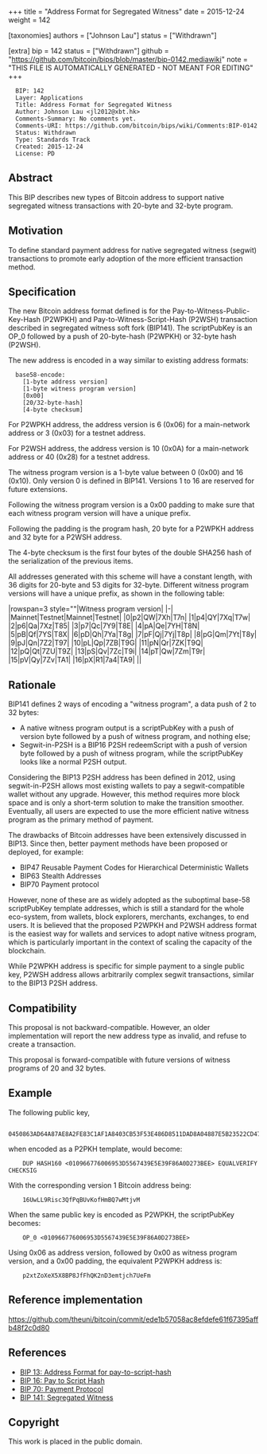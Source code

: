 
+++
title = "Address Format for Segregated Witness"
date = 2015-12-24
weight = 142

[taxonomies]
authors = ["Johnson Lau"]
status = ["Withdrawn"]

[extra]
bip = 142
status = ["Withdrawn"]
github = "https://github.com/bitcoin/bips/blob/master/bip-0142.mediawiki"
note = "THIS FILE IS AUTOMATICALLY GENERATED - NOT MEANT FOR EDITING"
+++

```
  BIP: 142
  Layer: Applications
  Title: Address Format for Segregated Witness
  Author: Johnson Lau <jl2012@xbt.hk>
  Comments-Summary: No comments yet.
  Comments-URI: https://github.com/bitcoin/bips/wiki/Comments:BIP-0142
  Status: Withdrawn
  Type: Standards Track
  Created: 2015-12-24
  License: PD
```

<h2> Abstract </h2>


This BIP describes new types of Bitcoin address to support native segregated witness transactions with 20-byte and 32-byte program.

<h2> Motivation </h2>


To define standard payment address for native segregated witness (segwit) transactions to promote early adoption of the more efficient transaction method.

<h2> Specification </h2>


The new Bitcoin address format defined is for the Pay-to-Witness-Public-Key-Hash (P2WPKH) and Pay-to-Witness-Script-Hash (P2WSH) transaction described in segregated witness soft fork (BIP141). The scriptPubKey is an OP_0 followed by a push of 20-byte-hash (P2WPKH) or 32-byte hash (P2WSH).

The new address is encoded in a way similar to existing address formats:

```
  base58-encode:
    [1-byte address version]
    [1-byte witness program version]
    [0x00]
    [20/32-byte-hash]
    [4-byte checksum]
```


For P2WPKH address, the address version is 6 (0x06) for a main-network address or 3 (0x03) for a testnet address.

For P2WSH address, the address version is 10 (0x0A) for a main-network address or 40 (0x28) for a testnet address.

The witness program version is a 1-byte value between 0 (0x00) and 16 (0x10). Only version 0 is defined in BIP141. Versions 1 to 16 are reserved for future extensions.

Following the witness program version is a 0x00 padding to make sure that each witness program version will have a unique prefix.

Following the padding is the program hash, 20 byte for a P2WPKH address and 32 byte for a P2WSH address.

The 4-byte checksum is the first four bytes of the double SHA256 hash of the serialization of the previous items.

All addresses generated with this scheme will have a constant length, with 36 digits for 20-byte and 53 digits for 32-byte. Different witness program versions will have a unique prefix, as shown in the following table:


|rowspan=3 style=""|Witness program version|
|-|
|Mainnet|Testnet|Mainnet|Testnet|
|0|p2|QW|7Xh|T7n|
|1|p4|QY|7Xq|T7w|
|2|p6|Qa|7Xz|T85|
|3|p7|Qc|7Y9|T8E|
|4|pA|Qe|7YH|T8N|
|5|pB|Qf|7YS|T8X|
|6|pD|Qh|7Ya|T8g|
|7|pF|Qj|7Yj|T8p|
|8|pG|Qm|7Yt|T8y|
|9|pJ|Qn|7Z2|T97|
|10|pL|Qp|7ZB|T9G|
|11|pN|Qr|7ZK|T9Q|
|12|pQ|Qt|7ZU|T9Z|
|13|pS|Qv|7Zc|T9i|
|14|pT|Qw|7Zm|T9r|
|15|pV|Qy|7Zv|TA1|
|16|pX|R1|7a4|TA9|
||



<h2> Rationale </h2>


BIP141 defines 2 ways of encoding a "witness program", a data push of 2 to 32 bytes:

*  A native witness program output is a scriptPubKey with a push of version byte followed by a push of witness program, and nothing else;
*  Segwit-in-P2SH is a BIP16 P2SH redeemScript with a push of version byte followed by a push of witness program, while the scriptPubKey looks like a normal P2SH output.


Considering the BIP13 P2SH address has been defined in 2012, using segwit-in-P2SH allows most existing wallets to pay a segwit-compatible wallet without any upgrade. However, this method requires more block space and is only a short-term solution to make the transition smoother. Eventually, all users are expected to use the more efficient native witness program as the primary method of payment.

The drawbacks of Bitcoin addresses have been extensively discussed in BIP13. Since then, better payment methods have been proposed or deployed, for example:
* BIP47 Reusable Payment Codes for Hierarchical Deterministic Wallets
* BIP63 Stealth Addresses
* BIP70 Payment protocol


However, none of these are as widely adopted as the suboptimal base-58 scriptPubKey template addresses, which is still a standard for the whole eco-system, from wallets, block explorers, merchants, exchanges, to end users. It is believed that the proposed P2WPKH and P2WSH address format is the easiest way for wallets and services to adopt native witness program, which is particularly important in the context of scaling the capacity of the blockchain.

While P2WPKH address is specific for simple payment to a single public key, P2WSH address allows arbitrarily complex segwit transactions, similar to the BIP13 P2SH address.

<h2> Compatibility </h2>


This proposal is not backward-compatible. However, an older implementation will report the new address type as invalid, and refuse to create a transaction.

This proposal is forward-compatible with future versions of witness programs of 20 and 32 bytes.

<h2> Example </h2>


The following public key,

```
    0450863AD64A87AE8A2FE83C1AF1A8403CB53F53E486D8511DAD8A04887E5B23522CD470243453A299FA9E77237716103ABC11A1DF38855ED6F2EE187E9C582BA6
```


when encoded as a P2PKH template, would become:

```
    DUP HASH160 <010966776006953D5567439E5E39F86A0D273BEE> EQUALVERIFY CHECKSIG
```


With the corresponding version 1 Bitcoin address being:

```
    16UwLL9Risc3QfPqBUvKofHmBQ7wMtjvM
```


When the same public key is encoded as P2WPKH, the scriptPubKey becomes:

```
    OP_0 <010966776006953D5567439E5E39F86A0D273BEE>
```


Using 0x06 as address version, followed by 0x00 as witness program version, and a 0x00 padding, the equivalent P2WPKH address is:

```
    p2xtZoXeX5X8BP8JfFhQK2nD3emtjch7UeFm
```


<h2> Reference implementation </h2>


https://github.com/theuni/bitcoin/commit/ede1b57058ac8efdefe61f67395affb48f2c0d80

<h2> References </h2>


*  <a href="/13" target="_blank">BIP 13: Address Format for pay-to-script-hash</a>
*  <a href="/16" target="_blank">BIP 16: Pay to Script Hash</a>
*  <a href="/70" target="_blank">BIP 70: Payment Protocol</a>
*  <a href="/141" target="_blank">BIP 141: Segregated Witness</a>


<h2> Copyright </h2>

This work is placed in the public domain.
